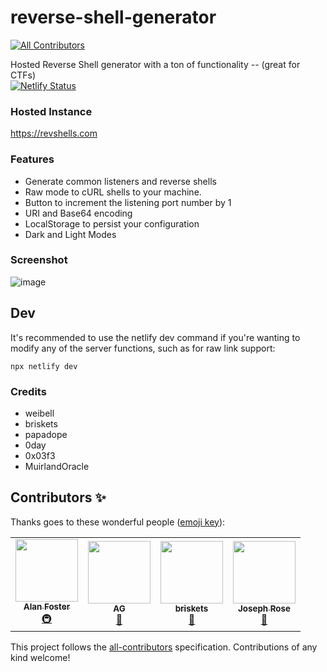 # reverse-shell-generator
<!-- ALL-CONTRIBUTORS-BADGE:START - Do not remove or modify this section -->
[![All Contributors](https://img.shields.io/badge/all_contributors-4-orange.svg?style=flat-square)](#contributors-)
<!-- ALL-CONTRIBUTORS-BADGE:END -->
Hosted Reverse Shell generator with a ton of functionality -- (great for CTFs)
<br> [![Netlify Status](https://api.netlify.com/api/v1/badges/46dbabe0-23b7-42e6-b04b-e1769dc455ce/deploy-status)](https://app.netlify.com/sites/brave-swartz-5dcdab/deploys)

### Hosted Instance
https://revshells.com

### Features

- Generate common listeners and reverse shells
- Raw mode to cURL shells to your machine.
- Button to increment the listening port number by 1
- URI and Base64 encoding
- LocalStorage to persist your configuration
- Dark and Light Modes

### Screenshot

![image](https://user-images.githubusercontent.com/44453666/111888563-02430f80-89b4-11eb-9e17-ea3de014cf69.png)

## Dev

It's recommended to use the netlify dev command if you're wanting to modify any of the server functions, such as for raw link support:

```
npx netlify dev
```

### Credits
- weibell
- briskets
- papadope
- 0day
- 0x03f3
- MuirlandOracle

## Contributors ✨

Thanks goes to these wonderful people ([emoji key](https://allcontributors.org/docs/en/emoji-key)):

<!-- ALL-CONTRIBUTORS-LIST:START - Do not remove or modify this section -->
<!-- prettier-ignore-start -->
<!-- markdownlint-disable -->
<table>
  <tr>
    <td align="center"><a href="https://www.alanfoster.me/"><img src="https://avatars.githubusercontent.com/u/1271782?v=4?s=100" width="100px;" alt=""/><br /><sub><b>Alan Foster</b></sub></a><br /><a href="#infra-AlanFoster" title="Infrastructure (Hosting, Build-Tools, etc)">🚇</a></td>
    <td align="center"><a href="https://muir.land"><img src="https://avatars.githubusercontent.com/u/58998623?v=4?s=100" width="100px;" alt=""/><br /><sub><b>AG</b></sub></a><br /><a href="#maintenance-MuirlandOracle" title="Maintenance">🚧</a></td>
    <td align="center"><a href="https://briskets.io"><img src="https://avatars.githubusercontent.com/u/58673953?v=4?s=100" width="100px;" alt=""/><br /><sub><b>briskets</b></sub></a><br /><a href="#projectManagement-briskets" title="Project Management">📆</a></td>
    <td align="center"><a href="https://github.com/0x03f3"><img src="https://avatars.githubusercontent.com/u/24409121?v=4?s=100" width="100px;" alt=""/><br /><sub><b>Joseph Rose</b></sub></a><br /><a href="#ideas-0x03f3" title="Ideas, Planning, & Feedback">🤔</a></td>
  </tr>
</table>

<!-- markdownlint-restore -->
<!-- prettier-ignore-end -->

<!-- ALL-CONTRIBUTORS-LIST:END -->

This project follows the [all-contributors](https://github.com/all-contributors/all-contributors) specification. Contributions of any kind welcome!